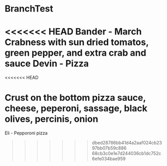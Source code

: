 # BranchTest

<<<<<<< HEAD
Bander - March Crabness with sun dried tomatos, green pepper, and extra crab and sauce
Devin - Pizza
=======
<<<<<<< HEAD














Crust on the bottom pizza sauce, cheese, peperoni, sassage, black olives, percinis, onion
=======
Eli - Pepporoni pizza 
>>>>>>> dbed28786bb41d4a2aaf024cb2397bb07b59c886
>>>>>>> 68cb3c0e1e7d244036cb1dc752c6efe034bae959
